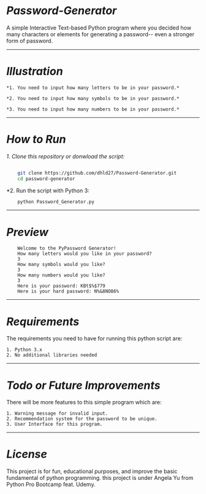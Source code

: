 # ***Password-Generator***
A simple Interactive Text-based Python program where you decided how many characters or elements for generating a password-- even a stronger form of password.  

---

# ***Illustration***
    *1. You need to input how many letters to be in your password.*  

    *2. You need to input how many symbols to be in your password.*  

    *3. You need to input how many numbers to be in your password.*


---  

# ***How to Run***

*1. Clone this repository or donwload the script:*  

```bash

    git clone https://github.com/dhld27/Password-Generator.git  
    cd password-generator
```

*2. Run the script with Python 3:

```bash
    python Password_Generator.py
```

---

# ***Preview***

```
    Welcome to the PyPassword Generator!
    How many letters would you like in your password?
    3
    How many symbols would you like?
    3
    How many numbers would you like?
    3
    Here is your password: KBt$%$779
    Here is your hard password: N%&8NO86%
```

---

# ***Requirements***  
The requirements you need to have for running this python script are:  

    1. Python 3.x  
    2. No additional libraries needed

---

# ***Todo or Future Improvements***

There will be more features to this simple program which are:

    1. Warning message for invalid input.  
    2. Recommendation system for the password to be unique.  
    3. User Interface for this program. 

--- 

# ***License***

This project is for fun, educational purposes, and improve the basic fundamental of python programming. this project is under Angela Yu from Python Pro Bootcamp feat. Udemy.  